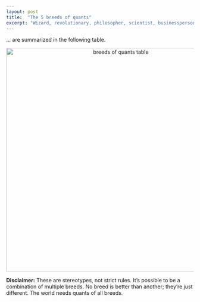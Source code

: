 ```yaml
---
layout: post
title:  "The 5 breeds of quants"
excerpt: "Wizard, revolutionary, philosopher, scientist, businessperson."
---
```


... are summarized in the following table.

<center><img src="{{site.url}}/images/breeds-of-quants-table.png" style="width: 600px; max-width: 100%;" alt="breeds of quants table"></center>

<b>Disclaimer:</b> These are stereotypes, not strict rules. It’s possible to be a combination of multiple breeds. No breed is better than another; they’re just different. The world needs quants of all breeds.